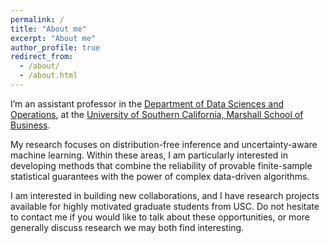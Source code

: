 ```yaml
---
permalink: /
title: "About me"
excerpt: "About me"
author_profile: true
redirect_from: 
  - /about/
  - /about.html
---
```


I’m an assistant professor in the [Department of Data Sciences and Operations](https://www.marshall.usc.edu/departments/data-sciences-and-operations), at the [University of Southern California, Marshall School of Business](https://www.marshall.usc.edu/).

My research focuses on distribution-free inference and uncertainty-aware machine learning. 
Within these areas, I am particularly interested in developing methods that combine the reliability of provable finite-sample statistical guarantees with the power of complex data-driven algorithms.

I am interested in building new collaborations, and I have research projects available for highly motivated graduate students from USC.
Do not hesitate to contact me if you would like to talk about these opportunities, or more generally discuss research we may both find interesting.